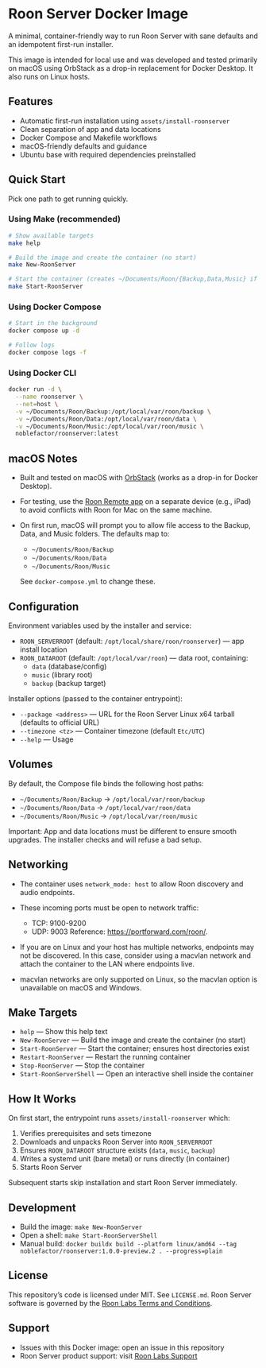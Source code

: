 # Roon Server Docker Image

A minimal, container-friendly way to run Roon Server with sane defaults and an idempotent first-run installer.

This image is intended for local use and was developed and tested primarily on macOS using OrbStack as a drop-in replacement for Docker Desktop. It also runs on Linux hosts.

## Features

- Automatic first-run installation using `assets/install-roonserver`
- Clean separation of app and data locations
- Docker Compose and Makefile workflows
- macOS-friendly defaults and guidance
- Ubuntu base with required dependencies preinstalled

## Quick Start

Pick one path to get running quickly.

### Using Make (recommended)

```bash
# Show available targets
make help

# Build the image and create the container (no start)
make New-RoonServer

# Start the container (creates ~/Documents/Roon/{Backup,Data,Music} if missing)
make Start-RoonServer
```

### Using Docker Compose

```bash
# Start in the background
docker compose up -d

# Follow logs
docker compose logs -f
```

### Using Docker CLI

```bash
docker run -d \
  --name roonserver \
  --net=host \
  -v ~/Documents/Roon/Backup:/opt/local/var/roon/backup \
  -v ~/Documents/Roon/Data:/opt/local/var/roon/data \
  -v ~/Documents/Roon/Music:/opt/local/var/roon/music \
  noblefactor/roonserver:latest
```

## macOS Notes

- Built and tested on macOS with [OrbStack](https://orbstack.dev/) (works as a drop-in for Docker Desktop).
- For testing, use the [Roon Remote app](https://apps.apple.com/us/app/roon-remote/id1014764083) on a separate device (e.g., iPad) to avoid conflicts with Roon for Mac on the same machine.
- On first run, macOS will prompt you to allow file access to the Backup, Data, and Music folders. The defaults map to:
  - `~/Documents/Roon/Backup`
  - `~/Documents/Roon/Data`
  - `~/Documents/Roon/Music`

  See `docker-compose.yml` to change these.

## Configuration

Environment variables used by the installer and service:

- `ROON_SERVERROOT` (default: `/opt/local/share/roon/roonserver`) — app install location
- `ROON_DATAROOT` (default: `/opt/local/var/roon`) — data root, containing:
  - `data` (database/config)
  - `music` (library root)
  - `backup` (backup target)

Installer options (passed to the container entrypoint):

- `--package <address>` — URL for the Roon Server Linux x64 tarball (defaults to official URL)
- `--timezone <tz>` — Container timezone (default `Etc/UTC`)
- `--help` — Usage

## Volumes

By default, the Compose file binds the following host paths:

- `~/Documents/Roon/Backup` → `/opt/local/var/roon/backup`
- `~/Documents/Roon/Data` → `/opt/local/var/roon/data`
- `~/Documents/Roon/Music` → `/opt/local/var/roon/music`

Important: App and data locations must be different to ensure smooth upgrades. The installer checks and will refuse a bad setup.

## Networking

- The container uses `network_mode: host` to allow Roon discovery and audio endpoints.

- These incoming ports must be open to network traffic:
    * TCP: 9100-9200
    * UDP: 9003
Reference: https://portforward.com/roon/.

- If you are on Linux and your host has multiple networks, endpoints may not be discovered. In this case, consider using a macvlan network and attach the container to the LAN where endpoints live.

- macvlan networks are only supported on Linux, so the macvlan option is unavailable on macOS and Windows.

## Make Targets

- `help` — Show this help text
- `New-RoonServer` — Build the image and create the container (no start)
- `Start-RoonServer` — Start the container; ensures host directories exist
- `Restart-RoonServer` — Restart the running container
- `Stop-RoonServer` — Stop the container
- `Start-RoonServerShell` — Open an interactive shell inside the container

## How It Works

On first start, the entrypoint runs `assets/install-roonserver` which:

1. Verifies prerequisites and sets timezone
2. Downloads and unpacks Roon Server into `ROON_SERVERROOT`
3. Ensures `ROON_DATAROOT` structure exists (`data`, `music`, `backup`)
4. Writes a systemd unit (bare metal) or runs directly (in container)
5. Starts Roon Server

Subsequent starts skip installation and start Roon Server immediately.

## Development

- Build the image: `make New-RoonServer`
- Open a shell: `make Start-RoonServerShell`
- Manual build: `docker buildx build --platform linux/amd64 --tag noblefactor/roonserver:1.0.0-preview.2 . --progress=plain`

## License

This repository’s code is licensed under MIT. See `LICENSE.md`.
Roon Server software is governed by the [Roon Labs Terms and Conditions](https://roon.app/en/termsandconditions).

## Support

- Issues with this Docker image: open an issue in this repository
- Roon Server product support: visit [Roon Labs Support](https://roon.app/support)
